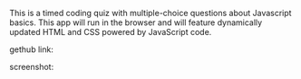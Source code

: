This is a timed coding quiz with multiple-choice questions about Javascript basics. 
This app will run in the browser and will feature dynamically 
updated HTML and CSS powered by JavaScript code. 


gethub link:

screenshot: